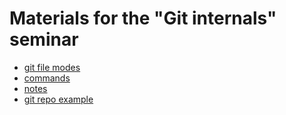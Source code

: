 # Materials for the "Git internals" seminar

* [git file modes](git_file_modes.md)
* [commands](commands.md)
* [notes](notes.md)
* [git repo example](git_repo_example.md)
